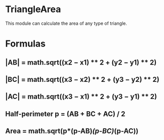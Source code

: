 # TriangleArea
This module can calculate the area of any type of triangle.

# Formulas
## |AB| = math.sqrt((x2 − x1) ** 2 + (y2 − y1) ** 2)
## |BC| = math.sqrt((x3 − x2) ** 2 + (y3 − y2) ** 2)
## |AC| = math.sqrt((x3 − x1) ** 2 + (y3 − y1) ** 2)
## Half-perimeter p = (AB + BC + AC) / 2
## Area = math.sqrt(p*(p-AB)*(p-BC)*(p-AC))
